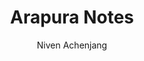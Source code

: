 ---
hidden: true
title: "Arapura Notes"
categories: articles
link: https://github.com/NivenT/Arapura_Notes
author: Niven Achenjang
description: Shameless self-plug. I wrote some notes on Donu Arapura's book \"Algebraic Geometry over the Complex Numbers\". They might be a helpful companion for anyone wanting to read that text or just learn some stuff about sheaves and algebraic/complex geometry.
---